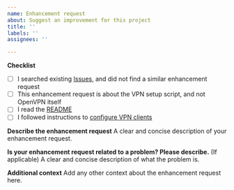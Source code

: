 ```yaml
---
name: Enhancement request
about: Suggest an improvement for this project
title: ''
labels: ''
assignees: ''

---
```


**Checklist**

- [ ] I searched existing [Issues](https://github.com/hwdsl2/openvpn-install/issues?q=is%3Aissue), and did not find a similar enhancement request
- [ ] This enhancement request is about the VPN setup script, and not OpenVPN itself
- [ ] I read the [README](https://github.com/hwdsl2/openvpn-install/blob/master/README.md)
- [ ] I followed instructions to [configure VPN clients](https://github.com/hwdsl2/openvpn-install/blob/master/docs/clients.md)

**Describe the enhancement request**
A clear and concise description of your enhancement request.

**Is your enhancement request related to a problem? Please describe.**
(If applicable) A clear and concise description of what the problem is.

**Additional context**
Add any other context about the enhancement request here.
